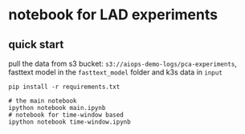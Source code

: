 # notebook for LAD experiments
## quick start
pull the data from s3 bucket: `s3://aiops-demo-logs/pca-experiments`, fasttext model in the `fasttext_model` folder and k3s data in `input`

``` # install the libs
pip install -r requirements.txt
```

```
# the main notebook
ipython notebook main.ipynb
# notebook for time-window based
ipython notebook time-window.ipynb
```
